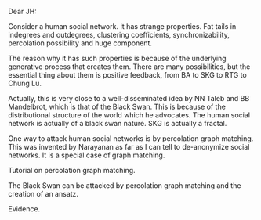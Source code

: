Dear JH:

Consider a human social network. It has strange properties. Fat tails in indegrees and outdegrees, clustering coefficients, synchronizability, percolation possibility and huge component.

The reason why it has such properties is because of the underlying generative process that creates them. There are many possibilities, but the essential thing about them is positive feedback, from BA to SKG to RTG to Chung Lu.

Actually, this is very close to a well-disseminated idea by NN Taleb and BB Mandelbrot, which is that of the Black Swan. This is because of the distributional structure of the world which he advocates. The human social network is actually of a black swan nature. SKG is actually a fractal.

One way to attack human social networks is by percolation graph matching. This was invented by Narayanan as far as I can tell to de-anonymize social networks. It is a special case of graph matching.

Tutorial on percolation graph matching.

The Black Swan can be attacked by percolation graph matching and the creation of an ansatz.

Evidence.

